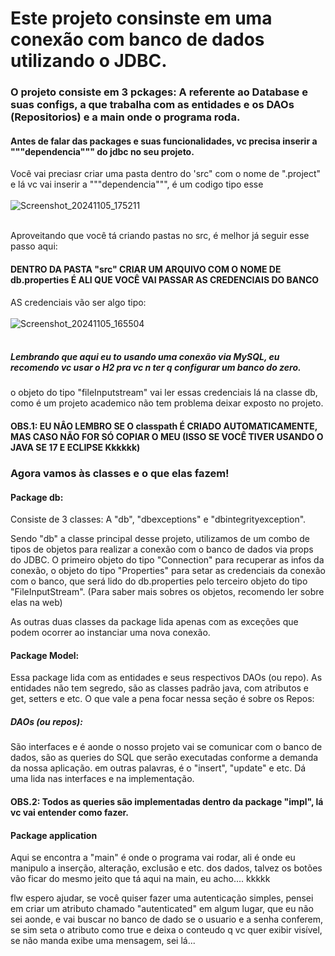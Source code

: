 # Este projeto consinste em uma conexão com banco de dados utilizando o JDBC. 

### O projeto consiste em 3 pckages: A referente ao Database e suas configs, a que trabalha com as entidades e os DAOs (Repositorios) e a main onde o programa roda. 

#### Antes de falar das packages e suas funcionalidades, vc precisa inserir a """dependencia""" do jdbc no seu projeto. 
Você vai preciasr criar uma pasta dentro do 'src" com o nome de ".project" e lá vc vai inserir a """dependencia""", é um codigo tipo esse 
<br></br>
![Screenshot_20241105_175211](https://github.com/user-attachments/assets/7b0e699e-0a6a-44e5-83e1-b8888347c3f3)
<br></br>

Aproveitando que você tá criando pastas no src, é melhor já seguir esse passo aqui: 

#### DENTRO DA PASTA "src" CRIAR UM ARQUIVO COM O NOME DE db.properties É ALI QUE VOCÊ VAI PASSAR AS CREDENCIAIS DO BANCO
AS credenciais vão ser algo tipo: 
<br></br>
![Screenshot_20241105_165504](https://github.com/user-attachments/assets/3b03363c-0ec8-47dd-9a8a-b528773c96fa)
<br></br>

##### Lembrando que aqui eu to usando uma conexão via MySQL, eu recomendo vc usar o H2 pra vc n ter q configurar um banco do zero.

o objeto do tipo "fileInputstream" vai ler essas credenciais lá na classe db, como é um projeto academico não tem problema deixar exposto no projeto. 

#### OBS.1: EU NÂO LEMBRO SE O classpath É CRIADO AUTOMATICAMENTE, MAS CASO NÃO FOR SÓ COPIAR O MEU (ISSO SE VOCÊ TIVER USANDO O JAVA SE 17 E ECLIPSE Kkkkkk) 

### Agora vamos às classes e o que elas fazem!

#### Package db: 
Consiste de 3 classes: A "db", "dbexceptions" e "dbintegrityexception". 

Sendo "db" a classe principal desse projeto, utilizamos de um combo de tipos de objetos para realizar a conexão com o banco de dados via props do JDBC. O primeiro objeto do tipo "Connection" para recuperar as infos da conexão, o objeto do tipo "Properties" para setar as credenciais da conexão com o banco, que será lido do db.properties pelo terceiro objeto do tipo "FileInputStream". 
(Para saber mais sobres os objetos, recomendo ler sobre elas na web) 

As outras duas classes da package lida apenas com as exceções que podem ocorrer ao instanciar uma nova conexão. 

#### Package Model: 

Essa package lida com as entidades e seus respectivos DAOs (ou repo). 
As entidades não tem segredo, são as classes padrão java, com atributos e get, setters e etc. O que vale a pena focar nessa seção é sobre os Repos: 

##### DAOs (ou repos):

São interfaces e é aonde o nosso projeto vai se comunicar com o banco de dados, são as queries do SQL que serão executadas conforme a demanda da nossa aplicação. 
em outras palavras, é o "insert", "update" e etc. Dá uma lida nas interfaces e na implementação. 
#### OBS.2: Todos as queries são implementadas dentro da package "impl", lá vc vai entender como fazer.

#### Package application
Aqui se encontra a "main" é onde o programa vai rodar, ali é onde eu manipulo a inserção, alteração, exclusão e etc. dos dados, talvez os botões vão ficar do mesmo jeito que tá aqui na main, eu acho.... kkkkk


flw espero ajudar, se você quiser fazer uma autenticação simples, pensei em criar um atributo chamado "autenticated" em algum lugar, que eu não sei aonde, e vai buscar no banco de dado se o usuario e a senha conferem, se sim seta o atributo como true e deixa o conteudo q vc quer exibir visível, se não manda exibe uma mensagem, sei lá...
